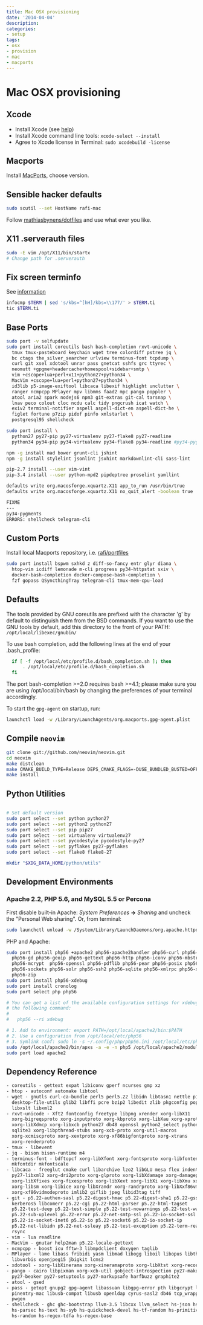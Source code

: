 ```yaml
---
title: Mac OSX provisioning
date: '2014-04-04'
description:
categories:
- setup
tags:
- osx
- provision
- mac
- macports
---
```

# Mac OSX provisioning

## Xcode

- Install Xcode (see [help](https://www.macports.org/install.php))
- Install Xcode command line tools: `xcode-select --install`
- Agree to Xcode license in Terminal: `sudo xcodebuild -license`

## Macports

Install [MacPorts](https://www.macports.org/install.php), choose version.

## Sensible hacker defaults

```sh
sudo scutil --set HostName rafi-mac
```

Follow [mathiasbynens/dotfiles](https://github.com/mathiasbynens/dotfiles/blob/master/.osx)
and use what ever you like.

## X11 .serverauth files

```sh
sudo -E vim /opt/X11/bin/startx
# Change path for .serverauth
```

## Fix screen terminfo

See [information](https://github.com/neovim/neovim/issues/2048#issuecomment-78045837)

```sh
infocmp $TERM | sed 's/kbs=^[hH]/kbs=\\177/' > $TERM.ti
tic $TERM.ti
```

## Base Ports

```sh
sudo port -v selfupdate
sudo port install coreutils bash bash-completion rxvt-unicode \
  tmux tmux-pasteboard keychain wget tree colordiff pstree jq \
  bc ctags the_silver_searcher urlview terminus-font tcpdump \
  curl git xsel xdotool unrar pass gnetcat sshfs grc ttyrec \
  neomutt +gpgme+headercache+homespool+sidebar+smtp \
  vim +cscope+lua+perl+x11+python27+python34 \
  MacVim +cscope+lua+perl+python27+python34 \
  id3lib p5-image-exiftool libcaca libexif highlight unclutter \
  ranger ncmpcpp MPlayer mpv libmms faad2 mpc pango poppler \
  atool aria2 spark nodejs6 npm3 git-extras git-cal tarsnap \
  lnav peco colout cloc ncdu calc tidy pngcrush icat watch \
  exiv2 terminal-notifier aspell aspell-dict-en aspell-dict-he \
  figlet fortune p7zip pidof pinfo xmlstarlet \
  postgresql95 shellcheck

sudo port install \
  python27 py27-pip py27-virtualenv py27-flake8 py27-readline
  python34 py34-pip py34-virtualenv py34-flake8 py34-readline #py34-pygments

npm -g install mad bower grunt-cli jshint
npm -g install stylelint jsonlint jsxhint markdownlint-cli sass-lint

pip-2.7 install --user vim-vint
pip-3.4 install --user python-mpd2 pipdeptree proselint yamllint

defaults write org.macosforge.xquartz.X11 app_to_run /usr/bin/true
defaults write org.macosforge.xquartz.X11 no_quit_alert -boolean true

FIXME
---
py34-pygments
ERRORS: shellcheck telegram-cli
```

## Custom Ports

Install local Macports repository, i.e. [rafi/portfiles](https://github.com/rafi/portfiles)

```sh
sudo port install bspwm sxhkd z diff-so-fancy entr glyr diana \
  htop-vim icdiff lemonade m-cli progress py34-httpstat sxiv \
  docker-bash-completion docker-compose-bash-completion \
  fzf gopass QSyncthingTray telegram-cli tmux-mem-cpu-load
```

## Defaults

The tools provided by GNU coreutils are prefixed with the character 'g'
by default to distinguish them from the BSD commands. If you want to use
the GNU tools by default, add this directory to the front of your PATH:
`/opt/local/libexec/gnubin/`

To use bash completion, add the following lines at the end of your .bash_profile:

```sh
  if [ -f /opt/local/etc/profile.d/bash_completion.sh ]; then
      . /opt/local/etc/profile.d/bash_completion.sh
  fi
```

The port bash-completion >=2.0 requires bash >=4.1; please make sure
you are using /opt/local/bin/bash by changing the preferences of your
terminal accordingly.

To start the `gpg-agent` on startup, run:

```sh
launchctl load -w /Library/LaunchAgents/org.macports.gpg-agent.plist
```

## Compile `neovim`

```sh
git clone git://github.com/neovim/neovim.git
cd neovim
make distclean
make CMAKE_BUILD_TYPE=Release DEPS_CMAKE_FLAGS=-DUSE_BUNDLED_BUSTED=OFF CMAKE_EXTRA_FLAGS="-DCMAKE_INSTALL_PREFIX:PATH=/opt/local"
make install
```

## Python Utilities

```sh

# Set default version
sudo port select --set python python27
sudo port select --set python2 python27
sudo port select --set pip pip27
sudo port select --set virtualenv virtualenv27
sudo port select --set pycodestyle pycodestyle-py27
sudo port select --set pyflakes py27-pyflakes
sudo port select --set flake8 flake8-27

mkdir "$XDG_DATA_HOME/python/utils"
```

## Development Environments

### Apache 2.2, PHP 5.6, and MySQL 5.5 or Percona

First disable built-in Apache: _System Preferences_ **->** _Sharing_
and uncheck the "Personal Web sharing". Or, from terminal:

```sh
sudo launchctl unload -w /System/Library/LaunchDaemons/org.apache.httpd.plist
```

PHP and Apache:

```sh
sudo port install php56 +apache2 php56-apache2handler php56-curl php56-exif \
  php56-gd php56-geoip php56-gettext php56-http php56-iconv php56-mbstring \
  php56-mcrypt  php56-openssl php56-pdflib php56-pear php56-posix php56-soap \
  php56-sockets php56-solr php56-ssh2 php56-sqlite php56-xmlrpc php56-xsl \
  php56-zip
sudo port install php56-xdebug
sudo port install cronolog
sudo port select php php56

# You can get a list of the available configuration settings for xdebug with
# the following command:
#
#   php56 --ri xdebug

# 1. Add to environment: export PATH=/opt/local/apache2/bin:$PATH
# 2. Use a configuration from /opt/local/etc/php56
# 3. Symlink conf: sudo ln -s ~/.config/php/php56.ini /opt/local/etc/php56/php.ini
sudo /opt/local/apache2/bin/apxs -a -e -n php5 /opt/local/apache2/modules/mod_php56.so
sudo port load apache2
```

## Dependency Reference

```txt
- coreutils - gettext expat libiconv gperf ncurses gmp xz
- htop - autoconf automake libtool
- wget - gnutls curl-ca-bundle perl5 perl5.22 libidn libtasn1 nettle p11-kit
  desktop-file-utils glib2 libffi pcre bzip2 libedit zlib pkgconfig popt
  libxslt libxml2
- rxvt-unicode - Xft2 fontconfig freetype libpng xrender xorg-libX11
  xorg-bigreqsproto xorg-inputproto xorg-kbproto xorg-libXau xorg-xproto
  xorg-libXdmcp xorg-libxcb python27 db48 openssl python2_select python_select
  sqlite3 xorg-libpthread-stubs xorg-xcb-proto xorg-util-macros
  xorg-xcmiscproto xorg-xextproto xorg-xf86bigfontproto xorg-xtrans
  xorg-renderproto
- tmux - libevent
- jq - bison bison-runtime m4
- terminus-font - bdftopcf xorg-libXfont xorg-fontsproto xorg-libfontenc
  mkfontdir mkfontscale
- libcaca - freeglut cmake curl libarchive lzo2 libGLU mesa flex indent
  py27-libxml2 xorg-dri2proto xorg-glproto xorg-libXdamage xorg-damageproto
  xorg-libXfixes xorg-fixesproto xorg-libXext xorg-libXi xorg-libXmu xorg-libXt
  xorg-libsm xorg-libice xorg-libXrandr xorg-randrproto xorg-libXxf86vm
  xorg-xf86vidmodeproto imlib2 giflib jpeg libid3tag tiff
- git - p5.22-authen-sasl p5.22-digest-hmac p5.22-digest-sha1 p5.22-gssapi
  kerberos5 libcomerr p5.22-cgi p5.22-html-parser p5.22-html-tagset
  p5.22-test-deep p5.22-test-simple p5.22-test-nowarnings p5.22-test-warn
  p5.22-sub-uplevel p5.22-error p5.22-net-smtp-ssl p5.22-io-socket-ssl
  p5.22-io-socket-inet6 p5.22-io p5.22-socket6 p5.22-io-socket-ip
  p5.22-net-libidn p5.22-net-ssleay p5.22-test-exception p5.22-term-readkey
  rsync
- vim - lua readline
- MacVim - gnutar help2man p5.22-locale-gettext
- ncmpcpp - boost icu fftw-3 libmpdclient doxygen taglib
- MPlayer - lame libass fribidi yasm libmad libogg liboil libopus libtheora
  libvorbis openjpeg15 jbigkit lcms2
- xdotool - xorg-libXinerama xorg-xineramaproto xorg-libXtst xorg-recordproto
- pango - cairo libpixman xorg-xcb-util gobject-introspection py27-mako
  py27-beaker py27-setuptools py27-markupsafe harfbuzz graphite2
- atool - gsed
- pass - getopt gnupg2 gpg-agent libassuan libgpg-error pth libgcrypt libksba
  pinentry-mac libusb-compat libusb openldap cyrus-sasl2 db46 tcp_wrappers
  pwgen
- shellcheck - ghc ghc-bootstrap llvm-3.5 libcxx llvm_select hs-json hs-mtl
  hs-parsec hs-text hs-syb hs-quickcheck-devel hs-tf-random hs-primitive
  hs-random hs-regex-tdfa hs-regex-base
```
